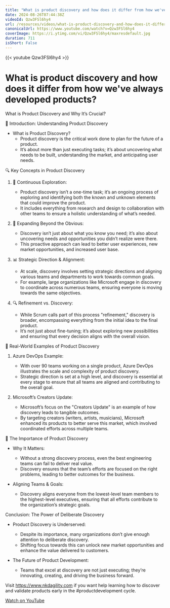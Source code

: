 ```yaml
---
title: "What is product discovery and how does it differ from how we've always developed products?"
date: 2024-08-26T07:44:38Z
videoId: Qzw3FSl6hy4
url: /resources/videos/what-is-product-discovery-and-how-does-it-differ-from-how-we've-always-developed-products-
canonicalUrl: https://www.youtube.com/watch?v=Qzw3FSl6hy4
coverImage: https://i.ytimg.com/vi/Qzw3FSl6hy4/maxresdefault.jpg
duration: 711
isShort: False
---
```


{{< youtube Qzw3FSl6hy4 >}}

# What is product discovery and how does it differ from how we've always developed products?

What is Product Discovery and Why It’s Crucial?

📘 Introduction: Understanding Product Discovery

- What is Product Discovery?
  - Product discovery is the critical work done to plan for the future of a product.
  - It’s about more than just executing tasks; it’s about uncovering what needs to be built, understanding the market, and anticipating user needs.

🔍 Key Concepts in Product Discovery

1. 🔄 Continuous Exploration:
   - Product discovery isn’t a one-time task; it’s an ongoing process of exploring and identifying both the known and unknown elements that could improve the product.
   - It includes everything from research and design to collaboration with other teams to ensure a holistic understanding of what’s needed.

2. 🧠 Expanding Beyond the Obvious:
   - Discovery isn’t just about what you know you need; it’s also about uncovering needs and opportunities you didn’t realize were there.
   - This proactive approach can lead to better user experiences, new market opportunities, and increased user base.

3. 📊 Strategic Direction & Alignment:
   - At scale, discovery involves setting strategic directions and aligning various teams and departments to work towards common goals.
   - For example, large organizations like Microsoft engage in discovery to coordinate across numerous teams, ensuring everyone is moving towards the same objectives.

4. 🔍 Refinement vs. Discovery:
   - While Scrum calls part of this process "refinement," discovery is broader, encompassing everything from the initial idea to the final product.
   - It’s not just about fine-tuning; it’s about exploring new possibilities and ensuring that every decision aligns with the overall vision.

🚀 Real-World Examples of Product Discovery

1. Azure DevOps Example:
   - With over 90 teams working on a single product, Azure DevOps illustrates the scale and complexity of product discovery.
   - Strategic direction is set at a high level, and discovery is essential at every stage to ensure that all teams are aligned and contributing to the overall goal.

2. Microsoft’s Creators Update:
   - Microsoft’s focus on the "Creators Update" is an example of how discovery leads to tangible outcomes.
   - By targeting creators (writers, artists, musicians), Microsoft enhanced its products to better serve this market, which involved coordinated efforts across multiple teams.

🎯 The Importance of Product Discovery

- Why It Matters:
  - Without a strong discovery process, even the best engineering teams can fail to deliver real value.
  - Discovery ensures that the team’s efforts are focused on the right problems, leading to better outcomes for the business.

- Aligning Teams & Goals:
  - Discovery aligns everyone from the lowest-level team members to the highest-level executives, ensuring that all efforts contribute to the organization’s strategic goals.

Conclusion: The Power of Deliberate Discovery

- Product Discovery is Underserved:
  - Despite its importance, many organizations don’t give enough attention to deliberate discovery.
  - Shifting focus towards this can unlock new market opportunities and enhance the value delivered to customers.

- The Future of Product Development:
  - Teams that excel at discovery are not just executing; they’re innovating, creating, and driving the business forward.

Visit https://www.nkdagility.com if you want help learning how to discover and validate products early in the #productdevelopment cycle.

[Watch on YouTube](https://www.youtube.com/watch?v=Qzw3FSl6hy4)
